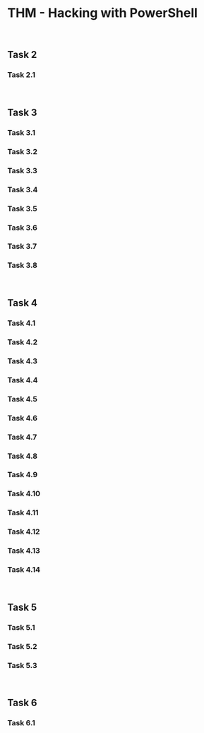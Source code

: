 # THM - Hacking with PowerShell

<br>

## Task 2

### Task 2.1

> 

<br>

## Task 3

### Task 3.1

> 

### Task 3.2

> 

### Task 3.3

> 

### Task 3.4

> 

### Task 3.5

> 

### Task 3.6

> 

### Task 3.7

> 

### Task 3.8

> 

<br>

## Task 4

### Task 4.1

> 

### Task 4.2

> 

### Task 4.3

> 

### Task 4.4

> 

### Task 4.5

> 

### Task 4.6

> 

### Task 4.7

> 

### Task 4.8

> 

### Task 4.9

> 

### Task 4.10

> 

### Task 4.11

> 

### Task 4.12

> 

### Task 4.13

> 

### Task 4.14

> 

<br>

## Task 5

### Task 5.1

> 

### Task 5.2

> 

### Task 5.3

> 

<br>

## Task 6

### Task 6.1

> 

<br>

